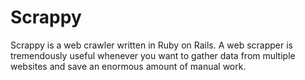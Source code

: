 # Scrappy
Scrappy is a web crawler written in Ruby on Rails. A web scrapper is tremendously useful whenever you want to gather data from multiple websites and save an enormous amount of manual work.
